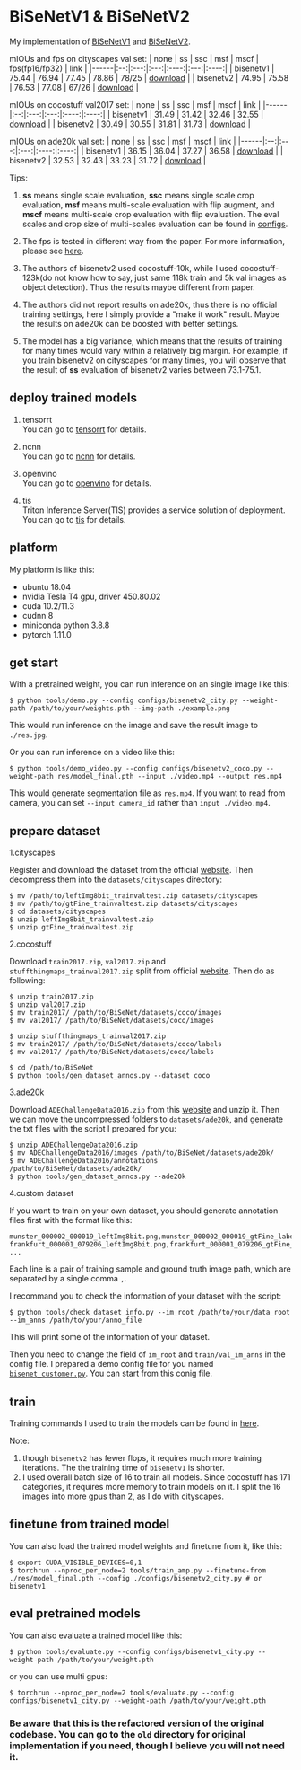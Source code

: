 # BiSeNetV1 & BiSeNetV2

My implementation of [BiSeNetV1](https://arxiv.org/abs/1808.00897) and [BiSeNetV2](https://arxiv.org/abs/2004.02147).


mIOUs and fps on cityscapes val set:
| none | ss | ssc | msf | mscf | fps(fp16/fp32) | link |
|------|:--:|:---:|:---:|:----:|:---:|:----:|
| bisenetv1 | 75.44 | 76.94 | 77.45 | 78.86 | 78/25 | [download](https://github.com/CoinCheung/BiSeNet/releases/download/0.0.0/model_final_v1_city_new.pth) |
| bisenetv2 | 74.95 | 75.58 | 76.53 | 77.08 | 67/26 | [download](https://github.com/CoinCheung/BiSeNet/releases/download/0.0.0/model_final_v2_city.pth) |

mIOUs on cocostuff val2017 set:
| none | ss | ssc | msf | mscf | link |
|------|:--:|:---:|:---:|:----:|:----:|
| bisenetv1 | 31.49 | 31.42 | 32.46 | 32.55 | [download](https://github.com/CoinCheung/BiSeNet/releases/download/0.0.0/model_final_v1_coco_new.pth) |
| bisenetv2 | 30.49 | 30.55 | 31.81 | 31.73 | [download](https://github.com/CoinCheung/BiSeNet/releases/download/0.0.0/model_final_v2_coco.pth) |

mIOUs on ade20k val set:
| none | ss | ssc | msf | mscf | link |
|------|:--:|:---:|:---:|:----:|:----:|
| bisenetv1 | 36.15 | 36.04 | 37.27 | 36.58 | [download](https://github.com/CoinCheung/BiSeNet/releases/download/0.0.0/model_final_v1_ade20k.pth) |
| bisenetv2 | 32.53 | 32.43 | 33.23 | 31.72 | [download](https://github.com/CoinCheung/BiSeNet/releases/download/0.0.0/model_final_v2_ade20k.pth) |

Tips: 

1. **ss** means single scale evaluation, **ssc** means single scale crop evaluation, **msf** means multi-scale evaluation with flip augment, and **mscf** means multi-scale crop evaluation with flip evaluation. The eval scales and crop size of multi-scales evaluation can be found in [configs](./configs/).

2. The fps is tested in different way from the paper. For more information, please see [here](./tensorrt).

3. The authors of bisenetv2 used cocostuff-10k, while I used cocostuff-123k(do not know how to say, just same 118k train and 5k val images as object detection). Thus the results maybe different from paper. 

4. The authors did not report results on ade20k, thus there is no official training settings, here I simply provide a "make it work" result. Maybe the results on ade20k can be boosted with better settings.

5. The model has a big variance, which means that the results of training for many times would vary within a relatively big margin. For example, if you train bisenetv2 on cityscapes for many times, you will observe that the result of **ss** evaluation of bisenetv2 varies between 73.1-75.1. 


## deploy trained models

1. tensorrt  
You can go to [tensorrt](./tensorrt) for details.  

2. ncnn  
You can go to [ncnn](./ncnn) for details.  

3. openvino  
You can go to [openvino](./openvino) for details.  

4. tis  
Triton Inference Server(TIS) provides a service solution of deployment. You can go to [tis](./tis) for details.


## platform

My platform is like this: 

* ubuntu 18.04
* nvidia Tesla T4 gpu, driver 450.80.02
* cuda 10.2/11.3
* cudnn 8
* miniconda python 3.8.8
* pytorch 1.11.0


## get start

With a pretrained weight, you can run inference on an single image like this: 

```
$ python tools/demo.py --config configs/bisenetv2_city.py --weight-path /path/to/your/weights.pth --img-path ./example.png
```

This would run inference on the image and save the result image to `./res.jpg`.  

Or you can run inference on a video like this:  
```
$ python tools/demo_video.py --config configs/bisenetv2_coco.py --weight-path res/model_final.pth --input ./video.mp4 --output res.mp4
```
This would generate segmentation file as `res.mp4`. If you want to read from camera, you can set `--input camera_id` rather than `input ./video.mp4`.   


## prepare dataset

1.cityscapes  

Register and download the dataset from the official [website](https://www.cityscapes-dataset.com/). Then decompress them into the `datasets/cityscapes` directory:  
```
$ mv /path/to/leftImg8bit_trainvaltest.zip datasets/cityscapes
$ mv /path/to/gtFine_trainvaltest.zip datasets/cityscapes
$ cd datasets/cityscapes
$ unzip leftImg8bit_trainvaltest.zip
$ unzip gtFine_trainvaltest.zip
```

2.cocostuff   

Download `train2017.zip`, `val2017.zip` and `stuffthingmaps_trainval2017.zip` split from official [website](https://cocodataset.org/#download). Then do as following:  
```
$ unzip train2017.zip
$ unzip val2017.zip
$ mv train2017/ /path/to/BiSeNet/datasets/coco/images
$ mv val2017/ /path/to/BiSeNet/datasets/coco/images

$ unzip stuffthingmaps_trainval2017.zip
$ mv train2017/ /path/to/BiSeNet/datasets/coco/labels
$ mv val2017/ /path/to/BiSeNet/datasets/coco/labels

$ cd /path/to/BiSeNet
$ python tools/gen_dataset_annos.py --dataset coco
```

3.ade20k

Download `ADEChallengeData2016.zip` from this [website](http://sceneparsing.csail.mit.edu/) and unzip it. Then we can move the uncompressed folders to `datasets/ade20k`, and generate the txt files with the script I prepared for you:  
```
$ unzip ADEChallengeData2016.zip
$ mv ADEChallengeData2016/images /path/to/BiSeNet/datasets/ade20k/
$ mv ADEChallengeData2016/annotations /path/to/BiSeNet/datasets/ade20k/
$ python tools/gen_dataset_annos.py --ade20k
```


4.custom dataset  

If you want to train on your own dataset, you should generate annotation files first with the format like this: 
```
munster_000002_000019_leftImg8bit.png,munster_000002_000019_gtFine_labelIds.png
frankfurt_000001_079206_leftImg8bit.png,frankfurt_000001_079206_gtFine_labelIds.png
...
```
Each line is a pair of training sample and ground truth image path, which are separated by a single comma `,`.   

I recommand you to check the information of your dataset with the script:  
```
$ python tools/check_dataset_info.py --im_root /path/to/your/data_root --im_anns /path/to/your/anno_file
```
This will print some of the information of your dataset.  

Then you need to change the field of `im_root` and `train/val_im_anns` in the config file. I prepared a demo config file for you named [`bisenet_customer.py`](./configs/bisenet_customer.py). You can start from this conig file.


## train

Training commands I used to train the models can be found in [here](./dist_train.sh).

Note:  
1. though `bisenetv2` has fewer flops, it requires much more training iterations. The the training time of `bisenetv1` is shorter.
2. I used overall batch size of 16 to train all models. Since cocostuff has 171 categories, it requires more memory to train models on it. I split the 16 images into more gpus than 2, as I do with cityscapes.


## finetune from trained model

You can also load the trained model weights and finetune from it, like this:
```
$ export CUDA_VISIBLE_DEVICES=0,1
$ torchrun --nproc_per_node=2 tools/train_amp.py --finetune-from ./res/model_final.pth --config ./configs/bisenetv2_city.py # or bisenetv1
```


## eval pretrained models
You can also evaluate a trained model like this: 
```
$ python tools/evaluate.py --config configs/bisenetv1_city.py --weight-path /path/to/your/weight.pth
```
or you can use multi gpus:  
```
$ torchrun --nproc_per_node=2 tools/evaluate.py --config configs/bisenetv1_city.py --weight-path /path/to/your/weight.pth
```


### Be aware that this is the refactored version of the original codebase. You can go to the `old` directory for original implementation if you need, though I believe you will not need it.


